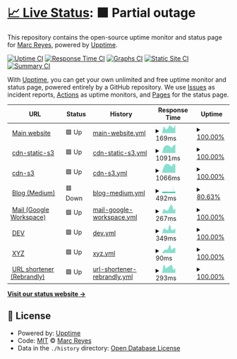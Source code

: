 # [📈 Live Status](https://status.marcreyes.xyz): <!--live status--> **🟧 Partial outage**

This repository contains the open-source uptime monitor and status page for [Marc Reyes](https://marcrey.es/), powered by [Upptime](https://github.com/upptime/upptime).

[![Uptime CI](https://github.com/mabreyes/status/workflows/Uptime%20CI/badge.svg)](https://github.com/mabreyes/status/actions?query=workflow%3A%22Uptime+CI%22)
[![Response Time CI](https://github.com/mabreyes/status/workflows/Response%20Time%20CI/badge.svg)](https://github.com/mabreyes/status/actions?query=workflow%3A%22Response+Time+CI%22)
[![Graphs CI](https://github.com/mabreyes/status/workflows/Graphs%20CI/badge.svg)](https://github.com/mabreyes/status/actions?query=workflow%3A%22Graphs+CI%22)
[![Static Site CI](https://github.com/mabreyes/status/workflows/Static%20Site%20CI/badge.svg)](https://github.com/mabreyes/status/actions?query=workflow%3A%22Static+Site+CI%22)
[![Summary CI](https://github.com/mabreyes/status/workflows/Summary%20CI/badge.svg)](https://github.com/mabreyes/status/actions?query=workflow%3A%22Summary+CI%22)

With [Upptime](https://upptime.js.org), you can get your own unlimited and free uptime monitor and status page, powered entirely by a GitHub repository. We use [Issues](https://github.com/mabreyes/status/issues) as incident reports, [Actions](https://github.com/mabreyes/status/actions) as uptime monitors, and [Pages](https://status.marcreyes.xyz) for the status page.

<!--start: status pages-->
<!-- This summary is generated by Upptime (https://github.com/upptime/upptime) -->
<!-- Do not edit this manually, your changes will be overwritten -->
<!-- prettier-ignore -->
| URL | Status | History | Response Time | Uptime |
| --- | ------ | ------- | ------------- | ------ |
| <img alt="" src="https://cdn-static-s3.marcreyes.xyz/assets/marcreyesph/images/ico/favicon.ico" height="13"> [Main website](https://marcreyes.ph) | 🟩 Up | [main-website.yml](https://github.com/mabreyes/status.marcreyes.xyz/commits/HEAD/history/main-website.yml) | <details><summary><img alt="Response time graph" src="./graphs/main-website/response-time-week.png" height="20"> 169ms</summary><br><a href="https://status.marcreyes.xyz/history/main-website"><img alt="Response time 254" src="https://img.shields.io/endpoint?url=https%3A%2F%2Fraw.githubusercontent.com%2Fmabreyes%2Fstatus.marcreyes.xyz%2FHEAD%2Fapi%2Fmain-website%2Fresponse-time.json"></a><br><a href="https://status.marcreyes.xyz/history/main-website"><img alt="24-hour response time 233" src="https://img.shields.io/endpoint?url=https%3A%2F%2Fraw.githubusercontent.com%2Fmabreyes%2Fstatus.marcreyes.xyz%2FHEAD%2Fapi%2Fmain-website%2Fresponse-time-day.json"></a><br><a href="https://status.marcreyes.xyz/history/main-website"><img alt="7-day response time 169" src="https://img.shields.io/endpoint?url=https%3A%2F%2Fraw.githubusercontent.com%2Fmabreyes%2Fstatus.marcreyes.xyz%2FHEAD%2Fapi%2Fmain-website%2Fresponse-time-week.json"></a><br><a href="https://status.marcreyes.xyz/history/main-website"><img alt="30-day response time 167" src="https://img.shields.io/endpoint?url=https%3A%2F%2Fraw.githubusercontent.com%2Fmabreyes%2Fstatus.marcreyes.xyz%2FHEAD%2Fapi%2Fmain-website%2Fresponse-time-month.json"></a><br><a href="https://status.marcreyes.xyz/history/main-website"><img alt="1-year response time 258" src="https://img.shields.io/endpoint?url=https%3A%2F%2Fraw.githubusercontent.com%2Fmabreyes%2Fstatus.marcreyes.xyz%2FHEAD%2Fapi%2Fmain-website%2Fresponse-time-year.json"></a></details> | <details><summary><a href="https://status.marcreyes.xyz/history/main-website">100.00%</a></summary><a href="https://status.marcreyes.xyz/history/main-website"><img alt="All-time uptime 99.97%" src="https://img.shields.io/endpoint?url=https%3A%2F%2Fraw.githubusercontent.com%2Fmabreyes%2Fstatus.marcreyes.xyz%2FHEAD%2Fapi%2Fmain-website%2Fuptime.json"></a><br><a href="https://status.marcreyes.xyz/history/main-website"><img alt="24-hour uptime 100.00%" src="https://img.shields.io/endpoint?url=https%3A%2F%2Fraw.githubusercontent.com%2Fmabreyes%2Fstatus.marcreyes.xyz%2FHEAD%2Fapi%2Fmain-website%2Fuptime-day.json"></a><br><a href="https://status.marcreyes.xyz/history/main-website"><img alt="7-day uptime 100.00%" src="https://img.shields.io/endpoint?url=https%3A%2F%2Fraw.githubusercontent.com%2Fmabreyes%2Fstatus.marcreyes.xyz%2FHEAD%2Fapi%2Fmain-website%2Fuptime-week.json"></a><br><a href="https://status.marcreyes.xyz/history/main-website"><img alt="30-day uptime 100.00%" src="https://img.shields.io/endpoint?url=https%3A%2F%2Fraw.githubusercontent.com%2Fmabreyes%2Fstatus.marcreyes.xyz%2FHEAD%2Fapi%2Fmain-website%2Fuptime-month.json"></a><br><a href="https://status.marcreyes.xyz/history/main-website"><img alt="1-year uptime 99.98%" src="https://img.shields.io/endpoint?url=https%3A%2F%2Fraw.githubusercontent.com%2Fmabreyes%2Fstatus.marcreyes.xyz%2FHEAD%2Fapi%2Fmain-website%2Fuptime-year.json"></a></details>
| <img alt="" src="https://cdn-static-s3.marcreyes.xyz/assets/marcreyesph/images/ico/favicon.ico" height="13"> [cdn-static-s3](https://cdn-static-s3.marcreyes.xyz/liveness.txt) | 🟩 Up | [cdn-static-s3.yml](https://github.com/mabreyes/status.marcreyes.xyz/commits/HEAD/history/cdn-static-s3.yml) | <details><summary><img alt="Response time graph" src="./graphs/cdn-static-s3/response-time-week.png" height="20"> 1091ms</summary><br><a href="https://status.marcreyes.xyz/history/cdn-static-s3"><img alt="Response time 776" src="https://img.shields.io/endpoint?url=https%3A%2F%2Fraw.githubusercontent.com%2Fmabreyes%2Fstatus.marcreyes.xyz%2FHEAD%2Fapi%2Fcdn-static-s3%2Fresponse-time.json"></a><br><a href="https://status.marcreyes.xyz/history/cdn-static-s3"><img alt="24-hour response time 1343" src="https://img.shields.io/endpoint?url=https%3A%2F%2Fraw.githubusercontent.com%2Fmabreyes%2Fstatus.marcreyes.xyz%2FHEAD%2Fapi%2Fcdn-static-s3%2Fresponse-time-day.json"></a><br><a href="https://status.marcreyes.xyz/history/cdn-static-s3"><img alt="7-day response time 1091" src="https://img.shields.io/endpoint?url=https%3A%2F%2Fraw.githubusercontent.com%2Fmabreyes%2Fstatus.marcreyes.xyz%2FHEAD%2Fapi%2Fcdn-static-s3%2Fresponse-time-week.json"></a><br><a href="https://status.marcreyes.xyz/history/cdn-static-s3"><img alt="30-day response time 1097" src="https://img.shields.io/endpoint?url=https%3A%2F%2Fraw.githubusercontent.com%2Fmabreyes%2Fstatus.marcreyes.xyz%2FHEAD%2Fapi%2Fcdn-static-s3%2Fresponse-time-month.json"></a><br><a href="https://status.marcreyes.xyz/history/cdn-static-s3"><img alt="1-year response time 830" src="https://img.shields.io/endpoint?url=https%3A%2F%2Fraw.githubusercontent.com%2Fmabreyes%2Fstatus.marcreyes.xyz%2FHEAD%2Fapi%2Fcdn-static-s3%2Fresponse-time-year.json"></a></details> | <details><summary><a href="https://status.marcreyes.xyz/history/cdn-static-s3">100.00%</a></summary><a href="https://status.marcreyes.xyz/history/cdn-static-s3"><img alt="All-time uptime 99.99%" src="https://img.shields.io/endpoint?url=https%3A%2F%2Fraw.githubusercontent.com%2Fmabreyes%2Fstatus.marcreyes.xyz%2FHEAD%2Fapi%2Fcdn-static-s3%2Fuptime.json"></a><br><a href="https://status.marcreyes.xyz/history/cdn-static-s3"><img alt="24-hour uptime 100.00%" src="https://img.shields.io/endpoint?url=https%3A%2F%2Fraw.githubusercontent.com%2Fmabreyes%2Fstatus.marcreyes.xyz%2FHEAD%2Fapi%2Fcdn-static-s3%2Fuptime-day.json"></a><br><a href="https://status.marcreyes.xyz/history/cdn-static-s3"><img alt="7-day uptime 100.00%" src="https://img.shields.io/endpoint?url=https%3A%2F%2Fraw.githubusercontent.com%2Fmabreyes%2Fstatus.marcreyes.xyz%2FHEAD%2Fapi%2Fcdn-static-s3%2Fuptime-week.json"></a><br><a href="https://status.marcreyes.xyz/history/cdn-static-s3"><img alt="30-day uptime 100.00%" src="https://img.shields.io/endpoint?url=https%3A%2F%2Fraw.githubusercontent.com%2Fmabreyes%2Fstatus.marcreyes.xyz%2FHEAD%2Fapi%2Fcdn-static-s3%2Fuptime-month.json"></a><br><a href="https://status.marcreyes.xyz/history/cdn-static-s3"><img alt="1-year uptime 99.99%" src="https://img.shields.io/endpoint?url=https%3A%2F%2Fraw.githubusercontent.com%2Fmabreyes%2Fstatus.marcreyes.xyz%2FHEAD%2Fapi%2Fcdn-static-s3%2Fuptime-year.json"></a></details>
| <img alt="" src="https://cdn-static-s3.marcreyes.xyz/assets/marcreyesph/images/ico/favicon.ico" height="13"> [cdn-s3](https://cdn-s3.marcreyes.xyz/liveness.txt) | 🟩 Up | [cdn-s3.yml](https://github.com/mabreyes/status.marcreyes.xyz/commits/HEAD/history/cdn-s3.yml) | <details><summary><img alt="Response time graph" src="./graphs/cdn-s3/response-time-week.png" height="20"> 1066ms</summary><br><a href="https://status.marcreyes.xyz/history/cdn-s3"><img alt="Response time 772" src="https://img.shields.io/endpoint?url=https%3A%2F%2Fraw.githubusercontent.com%2Fmabreyes%2Fstatus.marcreyes.xyz%2FHEAD%2Fapi%2Fcdn-s3%2Fresponse-time.json"></a><br><a href="https://status.marcreyes.xyz/history/cdn-s3"><img alt="24-hour response time 1140" src="https://img.shields.io/endpoint?url=https%3A%2F%2Fraw.githubusercontent.com%2Fmabreyes%2Fstatus.marcreyes.xyz%2FHEAD%2Fapi%2Fcdn-s3%2Fresponse-time-day.json"></a><br><a href="https://status.marcreyes.xyz/history/cdn-s3"><img alt="7-day response time 1066" src="https://img.shields.io/endpoint?url=https%3A%2F%2Fraw.githubusercontent.com%2Fmabreyes%2Fstatus.marcreyes.xyz%2FHEAD%2Fapi%2Fcdn-s3%2Fresponse-time-week.json"></a><br><a href="https://status.marcreyes.xyz/history/cdn-s3"><img alt="30-day response time 1086" src="https://img.shields.io/endpoint?url=https%3A%2F%2Fraw.githubusercontent.com%2Fmabreyes%2Fstatus.marcreyes.xyz%2FHEAD%2Fapi%2Fcdn-s3%2Fresponse-time-month.json"></a><br><a href="https://status.marcreyes.xyz/history/cdn-s3"><img alt="1-year response time 828" src="https://img.shields.io/endpoint?url=https%3A%2F%2Fraw.githubusercontent.com%2Fmabreyes%2Fstatus.marcreyes.xyz%2FHEAD%2Fapi%2Fcdn-s3%2Fresponse-time-year.json"></a></details> | <details><summary><a href="https://status.marcreyes.xyz/history/cdn-s3">100.00%</a></summary><a href="https://status.marcreyes.xyz/history/cdn-s3"><img alt="All-time uptime 99.99%" src="https://img.shields.io/endpoint?url=https%3A%2F%2Fraw.githubusercontent.com%2Fmabreyes%2Fstatus.marcreyes.xyz%2FHEAD%2Fapi%2Fcdn-s3%2Fuptime.json"></a><br><a href="https://status.marcreyes.xyz/history/cdn-s3"><img alt="24-hour uptime 100.00%" src="https://img.shields.io/endpoint?url=https%3A%2F%2Fraw.githubusercontent.com%2Fmabreyes%2Fstatus.marcreyes.xyz%2FHEAD%2Fapi%2Fcdn-s3%2Fuptime-day.json"></a><br><a href="https://status.marcreyes.xyz/history/cdn-s3"><img alt="7-day uptime 100.00%" src="https://img.shields.io/endpoint?url=https%3A%2F%2Fraw.githubusercontent.com%2Fmabreyes%2Fstatus.marcreyes.xyz%2FHEAD%2Fapi%2Fcdn-s3%2Fuptime-week.json"></a><br><a href="https://status.marcreyes.xyz/history/cdn-s3"><img alt="30-day uptime 100.00%" src="https://img.shields.io/endpoint?url=https%3A%2F%2Fraw.githubusercontent.com%2Fmabreyes%2Fstatus.marcreyes.xyz%2FHEAD%2Fapi%2Fcdn-s3%2Fuptime-month.json"></a><br><a href="https://status.marcreyes.xyz/history/cdn-s3"><img alt="1-year uptime 99.99%" src="https://img.shields.io/endpoint?url=https%3A%2F%2Fraw.githubusercontent.com%2Fmabreyes%2Fstatus.marcreyes.xyz%2FHEAD%2Fapi%2Fcdn-s3%2Fuptime-year.json"></a></details>
| <img alt="" src="https://cdn-static-s3.marcreyes.xyz/assets/marcreyesph/images/ico/favicon.ico" height="13"> [Blog (Medium)](https://blog.marcreyes.ph) | 🟥 Down | [blog-medium.yml](https://github.com/mabreyes/status.marcreyes.xyz/commits/HEAD/history/blog-medium.yml) | <details><summary><img alt="Response time graph" src="./graphs/blog-medium/response-time-week.png" height="20"> 492ms</summary><br><a href="https://status.marcreyes.xyz/history/blog-medium"><img alt="Response time 629" src="https://img.shields.io/endpoint?url=https%3A%2F%2Fraw.githubusercontent.com%2Fmabreyes%2Fstatus.marcreyes.xyz%2FHEAD%2Fapi%2Fblog-medium%2Fresponse-time.json"></a><br><a href="https://status.marcreyes.xyz/history/blog-medium"><img alt="24-hour response time 477" src="https://img.shields.io/endpoint?url=https%3A%2F%2Fraw.githubusercontent.com%2Fmabreyes%2Fstatus.marcreyes.xyz%2FHEAD%2Fapi%2Fblog-medium%2Fresponse-time-day.json"></a><br><a href="https://status.marcreyes.xyz/history/blog-medium"><img alt="7-day response time 492" src="https://img.shields.io/endpoint?url=https%3A%2F%2Fraw.githubusercontent.com%2Fmabreyes%2Fstatus.marcreyes.xyz%2FHEAD%2Fapi%2Fblog-medium%2Fresponse-time-week.json"></a><br><a href="https://status.marcreyes.xyz/history/blog-medium"><img alt="30-day response time 510" src="https://img.shields.io/endpoint?url=https%3A%2F%2Fraw.githubusercontent.com%2Fmabreyes%2Fstatus.marcreyes.xyz%2FHEAD%2Fapi%2Fblog-medium%2Fresponse-time-month.json"></a><br><a href="https://status.marcreyes.xyz/history/blog-medium"><img alt="1-year response time 571" src="https://img.shields.io/endpoint?url=https%3A%2F%2Fraw.githubusercontent.com%2Fmabreyes%2Fstatus.marcreyes.xyz%2FHEAD%2Fapi%2Fblog-medium%2Fresponse-time-year.json"></a></details> | <details><summary><a href="https://status.marcreyes.xyz/history/blog-medium">80.63%</a></summary><a href="https://status.marcreyes.xyz/history/blog-medium"><img alt="All-time uptime 99.71%" src="https://img.shields.io/endpoint?url=https%3A%2F%2Fraw.githubusercontent.com%2Fmabreyes%2Fstatus.marcreyes.xyz%2FHEAD%2Fapi%2Fblog-medium%2Fuptime.json"></a><br><a href="https://status.marcreyes.xyz/history/blog-medium"><img alt="24-hour uptime 77.70%" src="https://img.shields.io/endpoint?url=https%3A%2F%2Fraw.githubusercontent.com%2Fmabreyes%2Fstatus.marcreyes.xyz%2FHEAD%2Fapi%2Fblog-medium%2Fuptime-day.json"></a><br><a href="https://status.marcreyes.xyz/history/blog-medium"><img alt="7-day uptime 80.63%" src="https://img.shields.io/endpoint?url=https%3A%2F%2Fraw.githubusercontent.com%2Fmabreyes%2Fstatus.marcreyes.xyz%2FHEAD%2Fapi%2Fblog-medium%2Fuptime-week.json"></a><br><a href="https://status.marcreyes.xyz/history/blog-medium"><img alt="30-day uptime 92.88%" src="https://img.shields.io/endpoint?url=https%3A%2F%2Fraw.githubusercontent.com%2Fmabreyes%2Fstatus.marcreyes.xyz%2FHEAD%2Fapi%2Fblog-medium%2Fuptime-month.json"></a><br><a href="https://status.marcreyes.xyz/history/blog-medium"><img alt="1-year uptime 99.41%" src="https://img.shields.io/endpoint?url=https%3A%2F%2Fraw.githubusercontent.com%2Fmabreyes%2Fstatus.marcreyes.xyz%2FHEAD%2Fapi%2Fblog-medium%2Fuptime-year.json"></a></details>
| <img alt="" src="https://cdn-static-s3.marcreyes.xyz/assets/marcreyesph/images/ico/favicon.ico" height="13"> [Mail (Google Workspace)](http://mail.marcreyes.ph) | 🟩 Up | [mail-google-workspace.yml](https://github.com/mabreyes/status.marcreyes.xyz/commits/HEAD/history/mail-google-workspace.yml) | <details><summary><img alt="Response time graph" src="./graphs/mail-google-workspace/response-time-week.png" height="20"> 267ms</summary><br><a href="https://status.marcreyes.xyz/history/mail-google-workspace"><img alt="Response time 302" src="https://img.shields.io/endpoint?url=https%3A%2F%2Fraw.githubusercontent.com%2Fmabreyes%2Fstatus.marcreyes.xyz%2FHEAD%2Fapi%2Fmail-google-workspace%2Fresponse-time.json"></a><br><a href="https://status.marcreyes.xyz/history/mail-google-workspace"><img alt="24-hour response time 262" src="https://img.shields.io/endpoint?url=https%3A%2F%2Fraw.githubusercontent.com%2Fmabreyes%2Fstatus.marcreyes.xyz%2FHEAD%2Fapi%2Fmail-google-workspace%2Fresponse-time-day.json"></a><br><a href="https://status.marcreyes.xyz/history/mail-google-workspace"><img alt="7-day response time 267" src="https://img.shields.io/endpoint?url=https%3A%2F%2Fraw.githubusercontent.com%2Fmabreyes%2Fstatus.marcreyes.xyz%2FHEAD%2Fapi%2Fmail-google-workspace%2Fresponse-time-week.json"></a><br><a href="https://status.marcreyes.xyz/history/mail-google-workspace"><img alt="30-day response time 250" src="https://img.shields.io/endpoint?url=https%3A%2F%2Fraw.githubusercontent.com%2Fmabreyes%2Fstatus.marcreyes.xyz%2FHEAD%2Fapi%2Fmail-google-workspace%2Fresponse-time-month.json"></a><br><a href="https://status.marcreyes.xyz/history/mail-google-workspace"><img alt="1-year response time 319" src="https://img.shields.io/endpoint?url=https%3A%2F%2Fraw.githubusercontent.com%2Fmabreyes%2Fstatus.marcreyes.xyz%2FHEAD%2Fapi%2Fmail-google-workspace%2Fresponse-time-year.json"></a></details> | <details><summary><a href="https://status.marcreyes.xyz/history/mail-google-workspace">100.00%</a></summary><a href="https://status.marcreyes.xyz/history/mail-google-workspace"><img alt="All-time uptime 100.00%" src="https://img.shields.io/endpoint?url=https%3A%2F%2Fraw.githubusercontent.com%2Fmabreyes%2Fstatus.marcreyes.xyz%2FHEAD%2Fapi%2Fmail-google-workspace%2Fuptime.json"></a><br><a href="https://status.marcreyes.xyz/history/mail-google-workspace"><img alt="24-hour uptime 100.00%" src="https://img.shields.io/endpoint?url=https%3A%2F%2Fraw.githubusercontent.com%2Fmabreyes%2Fstatus.marcreyes.xyz%2FHEAD%2Fapi%2Fmail-google-workspace%2Fuptime-day.json"></a><br><a href="https://status.marcreyes.xyz/history/mail-google-workspace"><img alt="7-day uptime 100.00%" src="https://img.shields.io/endpoint?url=https%3A%2F%2Fraw.githubusercontent.com%2Fmabreyes%2Fstatus.marcreyes.xyz%2FHEAD%2Fapi%2Fmail-google-workspace%2Fuptime-week.json"></a><br><a href="https://status.marcreyes.xyz/history/mail-google-workspace"><img alt="30-day uptime 100.00%" src="https://img.shields.io/endpoint?url=https%3A%2F%2Fraw.githubusercontent.com%2Fmabreyes%2Fstatus.marcreyes.xyz%2FHEAD%2Fapi%2Fmail-google-workspace%2Fuptime-month.json"></a><br><a href="https://status.marcreyes.xyz/history/mail-google-workspace"><img alt="1-year uptime 100.00%" src="https://img.shields.io/endpoint?url=https%3A%2F%2Fraw.githubusercontent.com%2Fmabreyes%2Fstatus.marcreyes.xyz%2FHEAD%2Fapi%2Fmail-google-workspace%2Fuptime-year.json"></a></details>
| <img alt="" src="https://cdn-static-s3.marcreyes.xyz/assets/marcreyesph/images/ico/favicon.ico" height="13"> [DEV](https://dev.marcreyes.ph) | 🟩 Up | [dev.yml](https://github.com/mabreyes/status.marcreyes.xyz/commits/HEAD/history/dev.yml) | <details><summary><img alt="Response time graph" src="./graphs/dev/response-time-week.png" height="20"> 349ms</summary><br><a href="https://status.marcreyes.xyz/history/dev"><img alt="Response time 592" src="https://img.shields.io/endpoint?url=https%3A%2F%2Fraw.githubusercontent.com%2Fmabreyes%2Fstatus.marcreyes.xyz%2FHEAD%2Fapi%2Fdev%2Fresponse-time.json"></a><br><a href="https://status.marcreyes.xyz/history/dev"><img alt="24-hour response time 365" src="https://img.shields.io/endpoint?url=https%3A%2F%2Fraw.githubusercontent.com%2Fmabreyes%2Fstatus.marcreyes.xyz%2FHEAD%2Fapi%2Fdev%2Fresponse-time-day.json"></a><br><a href="https://status.marcreyes.xyz/history/dev"><img alt="7-day response time 349" src="https://img.shields.io/endpoint?url=https%3A%2F%2Fraw.githubusercontent.com%2Fmabreyes%2Fstatus.marcreyes.xyz%2FHEAD%2Fapi%2Fdev%2Fresponse-time-week.json"></a><br><a href="https://status.marcreyes.xyz/history/dev"><img alt="30-day response time 359" src="https://img.shields.io/endpoint?url=https%3A%2F%2Fraw.githubusercontent.com%2Fmabreyes%2Fstatus.marcreyes.xyz%2FHEAD%2Fapi%2Fdev%2Fresponse-time-month.json"></a><br><a href="https://status.marcreyes.xyz/history/dev"><img alt="1-year response time 589" src="https://img.shields.io/endpoint?url=https%3A%2F%2Fraw.githubusercontent.com%2Fmabreyes%2Fstatus.marcreyes.xyz%2FHEAD%2Fapi%2Fdev%2Fresponse-time-year.json"></a></details> | <details><summary><a href="https://status.marcreyes.xyz/history/dev">100.00%</a></summary><a href="https://status.marcreyes.xyz/history/dev"><img alt="All-time uptime 99.96%" src="https://img.shields.io/endpoint?url=https%3A%2F%2Fraw.githubusercontent.com%2Fmabreyes%2Fstatus.marcreyes.xyz%2FHEAD%2Fapi%2Fdev%2Fuptime.json"></a><br><a href="https://status.marcreyes.xyz/history/dev"><img alt="24-hour uptime 100.00%" src="https://img.shields.io/endpoint?url=https%3A%2F%2Fraw.githubusercontent.com%2Fmabreyes%2Fstatus.marcreyes.xyz%2FHEAD%2Fapi%2Fdev%2Fuptime-day.json"></a><br><a href="https://status.marcreyes.xyz/history/dev"><img alt="7-day uptime 100.00%" src="https://img.shields.io/endpoint?url=https%3A%2F%2Fraw.githubusercontent.com%2Fmabreyes%2Fstatus.marcreyes.xyz%2FHEAD%2Fapi%2Fdev%2Fuptime-week.json"></a><br><a href="https://status.marcreyes.xyz/history/dev"><img alt="30-day uptime 99.92%" src="https://img.shields.io/endpoint?url=https%3A%2F%2Fraw.githubusercontent.com%2Fmabreyes%2Fstatus.marcreyes.xyz%2FHEAD%2Fapi%2Fdev%2Fuptime-month.json"></a><br><a href="https://status.marcreyes.xyz/history/dev"><img alt="1-year uptime 99.95%" src="https://img.shields.io/endpoint?url=https%3A%2F%2Fraw.githubusercontent.com%2Fmabreyes%2Fstatus.marcreyes.xyz%2FHEAD%2Fapi%2Fdev%2Fuptime-year.json"></a></details>
| <img alt="" src="https://cdn-static-s3.marcreyes.xyz/assets/marcreyesph/images/ico/favicon.ico" height="13"> [XYZ](https://marcreyes.xyz) | 🟩 Up | [xyz.yml](https://github.com/mabreyes/status.marcreyes.xyz/commits/HEAD/history/xyz.yml) | <details><summary><img alt="Response time graph" src="./graphs/xyz/response-time-week.png" height="20"> 90ms</summary><br><a href="https://status.marcreyes.xyz/history/xyz"><img alt="Response time 142" src="https://img.shields.io/endpoint?url=https%3A%2F%2Fraw.githubusercontent.com%2Fmabreyes%2Fstatus.marcreyes.xyz%2FHEAD%2Fapi%2Fxyz%2Fresponse-time.json"></a><br><a href="https://status.marcreyes.xyz/history/xyz"><img alt="24-hour response time 106" src="https://img.shields.io/endpoint?url=https%3A%2F%2Fraw.githubusercontent.com%2Fmabreyes%2Fstatus.marcreyes.xyz%2FHEAD%2Fapi%2Fxyz%2Fresponse-time-day.json"></a><br><a href="https://status.marcreyes.xyz/history/xyz"><img alt="7-day response time 90" src="https://img.shields.io/endpoint?url=https%3A%2F%2Fraw.githubusercontent.com%2Fmabreyes%2Fstatus.marcreyes.xyz%2FHEAD%2Fapi%2Fxyz%2Fresponse-time-week.json"></a><br><a href="https://status.marcreyes.xyz/history/xyz"><img alt="30-day response time 98" src="https://img.shields.io/endpoint?url=https%3A%2F%2Fraw.githubusercontent.com%2Fmabreyes%2Fstatus.marcreyes.xyz%2FHEAD%2Fapi%2Fxyz%2Fresponse-time-month.json"></a><br><a href="https://status.marcreyes.xyz/history/xyz"><img alt="1-year response time 148" src="https://img.shields.io/endpoint?url=https%3A%2F%2Fraw.githubusercontent.com%2Fmabreyes%2Fstatus.marcreyes.xyz%2FHEAD%2Fapi%2Fxyz%2Fresponse-time-year.json"></a></details> | <details><summary><a href="https://status.marcreyes.xyz/history/xyz">100.00%</a></summary><a href="https://status.marcreyes.xyz/history/xyz"><img alt="All-time uptime 99.99%" src="https://img.shields.io/endpoint?url=https%3A%2F%2Fraw.githubusercontent.com%2Fmabreyes%2Fstatus.marcreyes.xyz%2FHEAD%2Fapi%2Fxyz%2Fuptime.json"></a><br><a href="https://status.marcreyes.xyz/history/xyz"><img alt="24-hour uptime 100.00%" src="https://img.shields.io/endpoint?url=https%3A%2F%2Fraw.githubusercontent.com%2Fmabreyes%2Fstatus.marcreyes.xyz%2FHEAD%2Fapi%2Fxyz%2Fuptime-day.json"></a><br><a href="https://status.marcreyes.xyz/history/xyz"><img alt="7-day uptime 100.00%" src="https://img.shields.io/endpoint?url=https%3A%2F%2Fraw.githubusercontent.com%2Fmabreyes%2Fstatus.marcreyes.xyz%2FHEAD%2Fapi%2Fxyz%2Fuptime-week.json"></a><br><a href="https://status.marcreyes.xyz/history/xyz"><img alt="30-day uptime 100.00%" src="https://img.shields.io/endpoint?url=https%3A%2F%2Fraw.githubusercontent.com%2Fmabreyes%2Fstatus.marcreyes.xyz%2FHEAD%2Fapi%2Fxyz%2Fuptime-month.json"></a><br><a href="https://status.marcreyes.xyz/history/xyz"><img alt="1-year uptime 99.99%" src="https://img.shields.io/endpoint?url=https%3A%2F%2Fraw.githubusercontent.com%2Fmabreyes%2Fstatus.marcreyes.xyz%2FHEAD%2Fapi%2Fxyz%2Fuptime-year.json"></a></details>
| <img alt="" src="https://cdn-static-s3.marcreyes.xyz/assets/marcreyesph/images/ico/favicon.ico" height="13"> [URL shortener (Rebrandly)](https://marcrey.es) | 🟩 Up | [url-shortener-rebrandly.yml](https://github.com/mabreyes/status.marcreyes.xyz/commits/HEAD/history/url-shortener-rebrandly.yml) | <details><summary><img alt="Response time graph" src="./graphs/url-shortener-rebrandly/response-time-week.png" height="20"> 293ms</summary><br><a href="https://status.marcreyes.xyz/history/url-shortener-rebrandly"><img alt="Response time 321" src="https://img.shields.io/endpoint?url=https%3A%2F%2Fraw.githubusercontent.com%2Fmabreyes%2Fstatus.marcreyes.xyz%2FHEAD%2Fapi%2Furl-shortener-rebrandly%2Fresponse-time.json"></a><br><a href="https://status.marcreyes.xyz/history/url-shortener-rebrandly"><img alt="24-hour response time 235" src="https://img.shields.io/endpoint?url=https%3A%2F%2Fraw.githubusercontent.com%2Fmabreyes%2Fstatus.marcreyes.xyz%2FHEAD%2Fapi%2Furl-shortener-rebrandly%2Fresponse-time-day.json"></a><br><a href="https://status.marcreyes.xyz/history/url-shortener-rebrandly"><img alt="7-day response time 293" src="https://img.shields.io/endpoint?url=https%3A%2F%2Fraw.githubusercontent.com%2Fmabreyes%2Fstatus.marcreyes.xyz%2FHEAD%2Fapi%2Furl-shortener-rebrandly%2Fresponse-time-week.json"></a><br><a href="https://status.marcreyes.xyz/history/url-shortener-rebrandly"><img alt="30-day response time 283" src="https://img.shields.io/endpoint?url=https%3A%2F%2Fraw.githubusercontent.com%2Fmabreyes%2Fstatus.marcreyes.xyz%2FHEAD%2Fapi%2Furl-shortener-rebrandly%2Fresponse-time-month.json"></a><br><a href="https://status.marcreyes.xyz/history/url-shortener-rebrandly"><img alt="1-year response time 328" src="https://img.shields.io/endpoint?url=https%3A%2F%2Fraw.githubusercontent.com%2Fmabreyes%2Fstatus.marcreyes.xyz%2FHEAD%2Fapi%2Furl-shortener-rebrandly%2Fresponse-time-year.json"></a></details> | <details><summary><a href="https://status.marcreyes.xyz/history/url-shortener-rebrandly">100.00%</a></summary><a href="https://status.marcreyes.xyz/history/url-shortener-rebrandly"><img alt="All-time uptime 99.93%" src="https://img.shields.io/endpoint?url=https%3A%2F%2Fraw.githubusercontent.com%2Fmabreyes%2Fstatus.marcreyes.xyz%2FHEAD%2Fapi%2Furl-shortener-rebrandly%2Fuptime.json"></a><br><a href="https://status.marcreyes.xyz/history/url-shortener-rebrandly"><img alt="24-hour uptime 100.00%" src="https://img.shields.io/endpoint?url=https%3A%2F%2Fraw.githubusercontent.com%2Fmabreyes%2Fstatus.marcreyes.xyz%2FHEAD%2Fapi%2Furl-shortener-rebrandly%2Fuptime-day.json"></a><br><a href="https://status.marcreyes.xyz/history/url-shortener-rebrandly"><img alt="7-day uptime 100.00%" src="https://img.shields.io/endpoint?url=https%3A%2F%2Fraw.githubusercontent.com%2Fmabreyes%2Fstatus.marcreyes.xyz%2FHEAD%2Fapi%2Furl-shortener-rebrandly%2Fuptime-week.json"></a><br><a href="https://status.marcreyes.xyz/history/url-shortener-rebrandly"><img alt="30-day uptime 99.94%" src="https://img.shields.io/endpoint?url=https%3A%2F%2Fraw.githubusercontent.com%2Fmabreyes%2Fstatus.marcreyes.xyz%2FHEAD%2Fapi%2Furl-shortener-rebrandly%2Fuptime-month.json"></a><br><a href="https://status.marcreyes.xyz/history/url-shortener-rebrandly"><img alt="1-year uptime 99.96%" src="https://img.shields.io/endpoint?url=https%3A%2F%2Fraw.githubusercontent.com%2Fmabreyes%2Fstatus.marcreyes.xyz%2FHEAD%2Fapi%2Furl-shortener-rebrandly%2Fuptime-year.json"></a></details>

<!--end: status pages-->

[**Visit our status website →**](https://status.marcreyes.xyz)

## 📄 License

- Powered by: [Upptime](https://github.com/upptime/upptime)
- Code: [MIT](./LICENSE) © [Marc Reyes](https://marcrey.es/)
- Data in the `./history` directory: [Open Database License](https://opendatacommons.org/licenses/odbl/1-0/)
